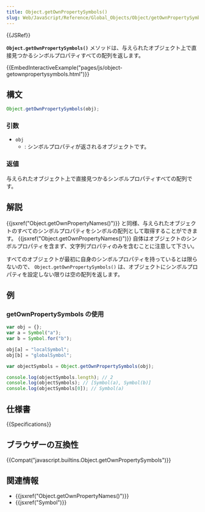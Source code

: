 ```yaml
---
title: Object.getOwnPropertySymbols()
slug: Web/JavaScript/Reference/Global_Objects/Object/getOwnPropertySymbols
---
```


{{JSRef}}

**`Object.getOwnPropertySymbols()`** メソッドは、与えられたオブジェクト上で直接見つかるシンボルプロパティすべての配列を返します。

{{EmbedInteractiveExample("pages/js/object-getownpropertysymbols.html")}}

## 構文

```js
Object.getOwnPropertySymbols(obj);
```

### 引数

- `obj`
  - : シンボルプロパティが返されるオブジェクトです。

### 返値

与えられたオブジェクト上で直接見つかるシンボルプロパティすべての配列です。

## 解説

{{jsxref("Object.getOwnPropertyNames()")}} と同様、与えられたオブジェクトのすべてのシンボルプロパティをシンボルの配列として取得することができます。 {{jsxref("Object.getOwnPropertyNames()")}} 自体はオブジェクトのシンボルプロパティを含まず、文字列プロパティのみを含むことに注意して下さい。

すべてのオブジェクトが最初に自身のシンボルプロパティを持っているとは限らないので、 `Object.getOwnPropertySymbols()` は、オブジェクトにシンボルプロパティを設定しない限りは空の配列を返します。

## 例

### getOwnPropertySymbols の使用

```js
var obj = {};
var a = Symbol("a");
var b = Symbol.for("b");

obj[a] = "localSymbol";
obj[b] = "globalSymbol";

var objectSymbols = Object.getOwnPropertySymbols(obj);

console.log(objectSymbols.length); // 2
console.log(objectSymbols); // [Symbol(a), Symbol(b)]
console.log(objectSymbols[0]); // Symbol(a)
```

## 仕様書

{{Specifications}}

## ブラウザーの互換性

{{Compat("javascript.builtins.Object.getOwnPropertySymbols")}}

## 関連情報

- {{jsxref("Object.getOwnPropertyNames()")}}
- {{jsxref("Symbol")}}
